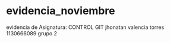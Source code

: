 # evidencia_noviembre
evidencia de Asignatura: CONTROL GIT jhonatan valencia torres 1130666089 grupo 2
